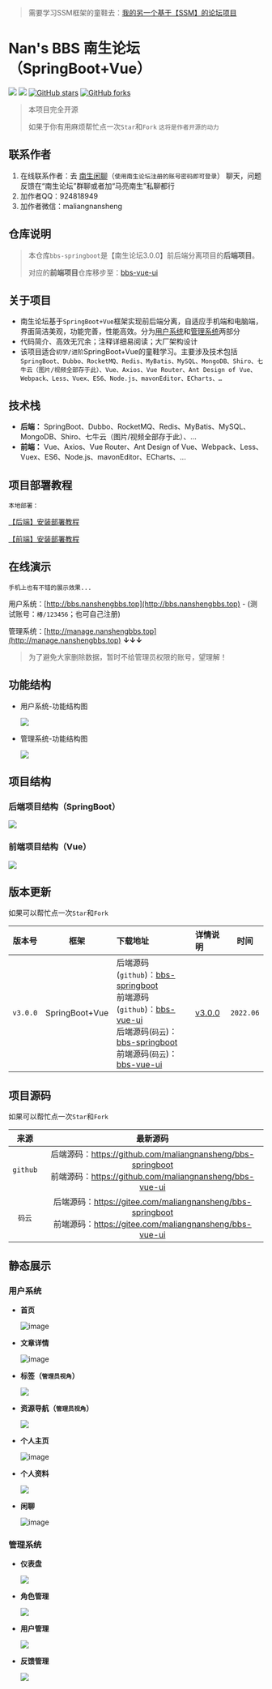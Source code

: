 > 需要学习SSM框架的童鞋去：[我的另一个基于【SSM】的论坛项目](https://github.com/maliangnansheng/bbs-ssm)

# Nan's BBS 南生论坛（SpringBoot+Vue）

[![](https://img.shields.io/badge/Author-马亮南生-orange.svg)](http://blog.nanshengbbs.top/)
[![](https://img.shields.io/badge/version-3.0.0-brightgreen.svg)](https://github.com/maliangnansheng/bbs-springboot)
[![GitHub stars](https://img.shields.io/github/stars/maliangnansheng/bbs-springboot.svg?style=social&label=Stars)](https://github.com/maliangnansheng/bbs-springboot)
[![GitHub forks](https://img.shields.io/github/forks/maliangnansheng/bbs-springboot.svg?style=social&label=Fork)](https://github.com/maliangnansheng/bbs-springboot)

> 本项目完全开源
>
> 如果于你有用麻烦帮忙点一次`Star`和`Fork` `这将是作者开源的动力`

## 联系作者
1. 在线联系作者：去 [南生闲聊](http://chat.nanshengbbs.top/)（`使用南生论坛注册的账号密码即可登录`） 聊天，问题反馈在“南生论坛”群聊或者加“马亮南生”私聊都行
2. 加作者QQ：924818949
3. 加作者微信：maliangnansheng

## 仓库说明

> 本仓库`bbs-springboot`是【南生论坛3.0.0】前后端分离项目的**后端项目**。
> 
> 对应的**前端项目**仓库移步至：[bbs-vue-ui](https://github.com/maliangnansheng/bbs-vue-ui)

## 关于项目

- 南生论坛基于`SpringBoot+Vue`框架实现前后端分离，自适应手机端和电脑端，界面简洁美观，功能完善，性能高效。分为[用户系统](http://bbs.nanshengbbs.top)和[管理系统](http://manage.nanshengbbs.top)两部分
- 代码简介、高效无冗余；注释详细易阅读；大厂架构设计
- 该项目适合`初学/进阶`SpringBoot+Vue的童鞋学习。主要涉及技术包括`SpringBoot、Dubbo、RocketMQ、Redis、MyBatis、MySQL、MongoDB、Shiro、七牛云（图片/视频全部存于此）、Vue、Axios、Vue Router、Ant Design of Vue、Webpack、Less、Vuex、ES6、Node.js、mavonEditor、ECharts、…`  

## 技术栈

- **后端：**
  SpringBoot、Dubbo、RocketMQ、Redis、MyBatis、MySQL、MongoDB、Shiro、七牛云（图片/视频全部存于此）、...
- **前端：**
  Vue、Axios、Vue Router、Ant Design of Vue、Webpack、Less、Vuex、ES6、Node.js、mavonEditor、ECharts、...

## 项目部署教程

`本地部署：`

[【后端】安装部署教程](http://bbs.nanshengbbs.top/detail/44)

[【前端】安装部署教程](http://bbs.nanshengbbs.top/detail/45)

## 在线演示

`手机上也有不错的展示效果...`

用户系统：[http://bbs.nanshengbbs.top](http://bbs.nanshengbbs.top) - (测试账号：`椿/123456`；也可自己注册)

管理系统：[http://manage.nanshengbbs.top](http://manage.nanshengbbs.top)    **↓↓↓**

> 为了避免大家删除数据，暂时不给管理员权限的账号，望理解！

## 功能结构

- 用户系统-功能结构图

  ![](http://76.nanshengbbs.top/%E5%8D%97%E7%94%9F%E8%AE%BA%E5%9D%9B%E5%8A%9F%E8%83%BD%E7%BB%93%E6%9E%84%E5%9B%BE.png)


- 管理系统-功能结构图

  ![](http://76.nanshengbbs.top/%E5%8D%97%E7%94%9F%E8%BF%90%E8%90%A5%E5%8A%9F%E8%83%BD%E7%BB%93%E6%9E%84%E5%9B%BE2.png)

## 项目结构

### 后端项目结构（SpringBoot）

![](http://76.nanshengbbs.top/ns-bbs-springboot.png)

### 前端项目结构（Vue）

![](http://76.nanshengbbs.top/ns-bbs-vue.png)

## 版本更新

如果可以帮忙点一次`Star`和`Fork`

|  版本号  | 框架           | 下载地址                                                     | 详情说明                                       |   时间    |
| :------: | -------------- | :----------------------------------------------------------- | :--------------------------------------------- | :-------: |
| `v3.0.0` | SpringBoot+Vue | 后端源码(`github`)：[bbs-springboot](https://github.com/maliangnansheng/bbs-springboot)<br/>前端源码(`github`)：[bbs-vue-ui](https://github.com/maliangnansheng/bbs-vue-ui)<br/>后端源码(`码云`)：[bbs-springboot](https://gitee.com/maliangnansheng/bbs-springboot)<br/>前端源码(`码云`)：[bbs-vue-ui](https://gitee.com/maliangnansheng/bbs-vue-ui) | [v3.0.0](http://bbs.nanshengbbs.top/detail/40) | `2022.06` |

## 项目源码

如果可以帮忙点一次`Star`和`Fork`

|   来源   |                           最新源码                           |
| :------: | :----------------------------------------------------------: |
| `github` | 后端源码：<https://github.com/maliangnansheng/bbs-springboot><br>前端源码：<https://github.com/maliangnansheng/bbs-vue-ui> |
|  `码云`  | 后端源码：<https://gitee.com/maliangnansheng/bbs-springboot><br/>前端源码：<https://gitee.com/maliangnansheng/bbs-vue-ui> |

## 静态展示

### 用户系统

- **首页**

  ![image](http://76.nanshengbbs.top/ns-bbs-home.png)

- **文章详情**

  ![image](http://76.nanshengbbs.top/ns-bbs-article.png)

- **标签（`管理员视角`）**

  ![](http://76.nanshengbbs.top/ns-bbs-label.png)
 
- **资源导航（`管理员视角`）**

  ![](http://76.nanshengbbs.top/ns-bbs-resource.png)

- **个人主页**

  ![image](http://76.nanshengbbs.top/ns-bbs-homepage.png)

- **个人资料**

  ![](http://76.nanshengbbs.top/ns-bbs-personalinfo.png)

- **闲聊**

  ![image](http://76.nanshengbbs.top/ns-chat.png)


### 管理系统

- **仪表盘**

  ![](http://76.nanshengbbs.top/ns-manage-dashboard1.png)

- **角色管理**

  ![](http://76.nanshengbbs.top/ns-manage-role.png)

- **用户管理**

  ![](http://76.nanshengbbs.top/ns-manage-user.png)

- **反馈管理**

  ![](http://76.nanshengbbs.top/ns-manage-feedback.png)
